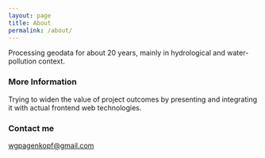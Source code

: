 ```yaml
---
layout: page
title: About
permalink: /about/
---
```


Processing geodata for about 20 years, mainly in hydrological and water-pollution context.    

### More Information

Trying to widen the value of project outcomes by presenting and integrating it with actual frontend web technologies.

### Contact me

[wgpagenkopf@gmail.com](mailto:wgpagenkopf@gmail.com)
